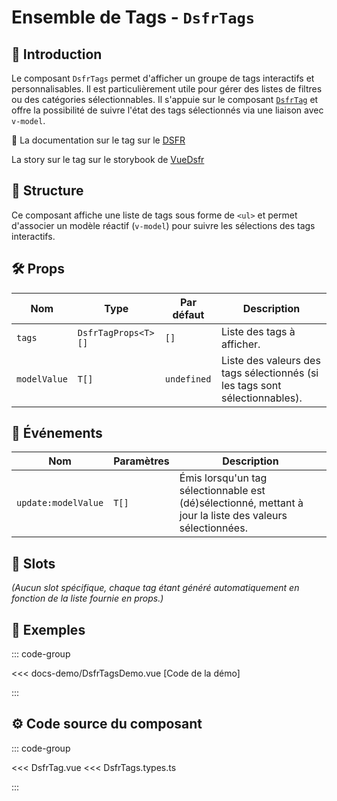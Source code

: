 # Ensemble de Tags - `DsfrTags`

## 🌟 Introduction

Le composant `DsfrTags` permet d'afficher un groupe de tags interactifs et personnalisables. Il est particulièrement utile pour gérer des listes de filtres ou des catégories sélectionnables. Il s'appuie sur le composant [`DsfrTag`](./DsfrTag.md) et offre la possibilité de suivre l'état des tags sélectionnés via une liaison avec `v-model`.

🏅 La documentation sur le tag sur le [DSFR](https://www.systeme-de-design.gouv.fr/elements-d-interface/composants/tag)

<VIcon name="vi-file-type-storybook" /> La story sur le tag sur le storybook de [VueDsfr](https://storybook.vue-ds.fr/?path=/docs/composants-dsfrtags--docs)

## 📐 Structure

Ce composant affiche une liste de tags sous forme de `<ul>` et permet d'associer un modèle réactif (`v-model`) pour suivre les sélections des tags interactifs.

## 🛠️ Props

| Nom           | Type                          | Par défaut | Description |
|--------------|------------------------------|-----------|-------------|
| `tags`       | `DsfrTagProps<T>[]`          | `[]`      | Liste des tags à afficher. |
| `modelValue` | `T[]`                        | `undefined` | Liste des valeurs des tags sélectionnés (si les tags sont sélectionnables). |

## 📡 Événements

| Nom                  | Paramètres       | Description |
|----------------------|-----------------|-------------|
| `update:modelValue` | `T[]`            | Émis lorsqu'un tag sélectionnable est (dé)sélectionné, mettant à jour la liste des valeurs sélectionnées. |

## 🧩 Slots

_(Aucun slot spécifique, chaque tag étant généré automatiquement en fonction de la liste fournie en props.)_

## 📝 Exemples

::: code-group

<Story data-title="Démo" min-h="400px">
  <DsfrTagsDemo />
</Story>

<<< docs-demo/DsfrTagsDemo.vue [Code de la démo]

:::

## ⚙️ Code source du composant

::: code-group

<<< DsfrTag.vue
<<< DsfrTags.types.ts

:::

<script setup lang="ts">
import DsfrTagsDemo from './docs-demo/DsfrTagsDemo.vue'
</script>
